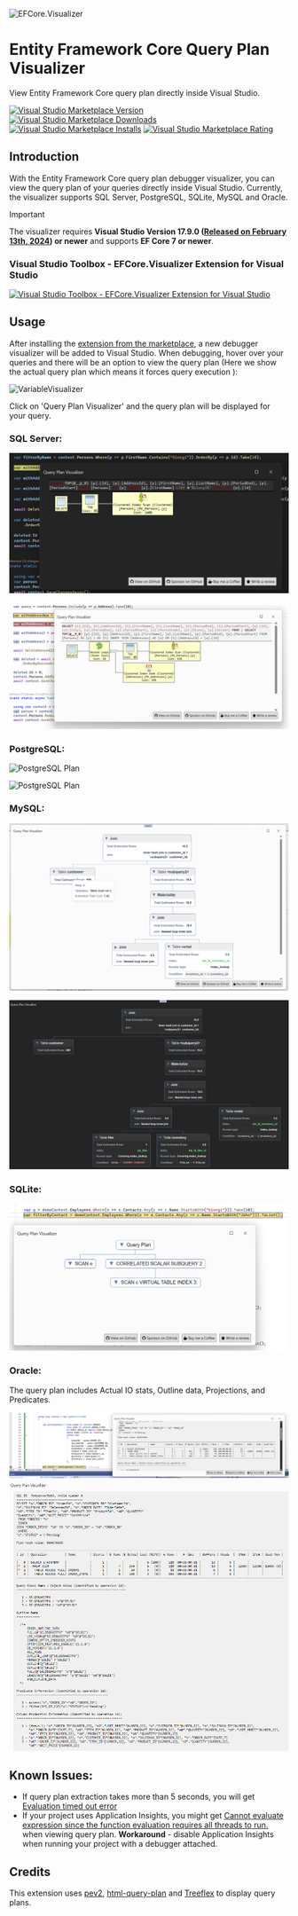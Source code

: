 ![EFCore.Visualizer](doc/IconMedium.png "EFCore.Visualizer")

# Entity Framework Core Query Plan Visualizer

View Entity Framework Core query plan directly inside Visual Studio.

[![Visual Studio Marketplace Version](https://img.shields.io/visual-studio-marketplace/v/GiorgiDalakishvili.EFCoreVisualizer?style=for-the-badge&logo=visualstudio&label=Download%20Now&color=purple)](https://marketplace.visualstudio.com/items?itemName=GiorgiDalakishvili.EFCoreVisualizer)
[![Visual Studio Marketplace Downloads](https://img.shields.io/visual-studio-marketplace/d/GiorgiDalakishvili.EFCoreVisualizer?style=for-the-badge)](https://marketplace.visualstudio.com/items?itemName=GiorgiDalakishvili.EFCoreVisualizer)
[![Visual Studio Marketplace Installs](https://img.shields.io/visual-studio-marketplace/i/GiorgiDalakishvili.EFCoreVisualizer?style=for-the-badge)](https://marketplace.visualstudio.com/items?itemName=GiorgiDalakishvili.EFCoreVisualizer)
[![Visual Studio Marketplace Rating](https://img.shields.io/visual-studio-marketplace/r/GiorgiDalakishvili.EFCoreVisualizer?style=for-the-badge)](https://marketplace.visualstudio.com/items?itemName=GiorgiDalakishvili.EFCoreVisualizer&ssr=false#review-details)


## Introduction

With the Entity Framework Core query plan debugger visualizer, you can view the query plan of your queries directly inside Visual Studio. Currently, the visualizer supports SQL Server, PostgreSQL, SQLite, MySQL and Oracle.

> [!IMPORTANT] 
> The visualizer requires **Visual Studio Version 17.9.0 ([Released on February 13th, 2024](https://devblogs.microsoft.com/visualstudio/visual-studio-2022-17-9-now-available/)) or newer** and supports **EF Core 7 or newer**.

### Visual Studio Toolbox - EFCore.Visualizer Extension for Visual Studio

[![Visual Studio Toolbox - EFCore.Visualizer Extension for Visual Studio](https://img.youtube.com/vi/0z5320LK9LI/0.jpg)](https://www.youtube.com/watch?v=0z5320LK9LI)

## Usage

After installing the [extension from the marketplace](https://marketplace.visualstudio.com/items?itemName=GiorgiDalakishvili.EFCoreVisualizer), a new debugger visualizer will be added to Visual Studio. When debugging, hover over your queries and there will be an option to view the query plan (Here we show the actual query plan which means it forces query execution ):

![VariableVisualizer](doc/VariableVisualizer.png)

Click on 'Query Plan Visualizer' and the query plan will be displayed for your query.

### SQL Server:

![Sql Server Plan](doc/SqlServerDarkMode.png)

![Sql Server Plan](doc/SqlServerLightMode.png)

### PostgreSQL:

![PostgreSQL Plan](doc/PostgreSQLPlan2.png)

![PostgreSQL Plan](doc/PostgreSQLPlan1.png)

### MySQL:

![MySQL Plan](doc/MySqlLightMode.png)

![MySQL Plan](doc/MySqlDarkMode.png)

### SQLite:

![SQLite Plan](doc/SQLitePlan.png)

### Oracle:

The query plan includes Actual IO stats, Outline data, Projections, and Predicates.

![Oracle Plan](doc/OraclePlan1.png)
![Oracle Plan](doc/OraclePlan2.png)

## Known Issues:

 - If query plan extraction takes more than 5 seconds, you will get [Evaluation timed out error](https://github.com/Giorgi/EFCore.Visualizer/issues/25)
 - If your project uses Application Insights, you might get [Cannot evaluate expression since the function evaluation requires all threads to run.](https://github.com/Giorgi/EFCore.Visualizer/issues/28) when viewing query plan. **Workaround** - disable Application Insights when running your project with a debugger attached.

## Credits

This extension uses [pev2](https://github.com/dalibo/pev2/), [html-query-plan](https://github.com/JustinPealing/html-query-plan) and 
[Treeflex](https://dumptyd.github.io/treeflex/) to display query plans.
